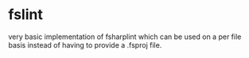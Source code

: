 fslint
======

very basic implementation of fsharplint which can be used on a per file basis instead of having to provide a .fsproj file.
